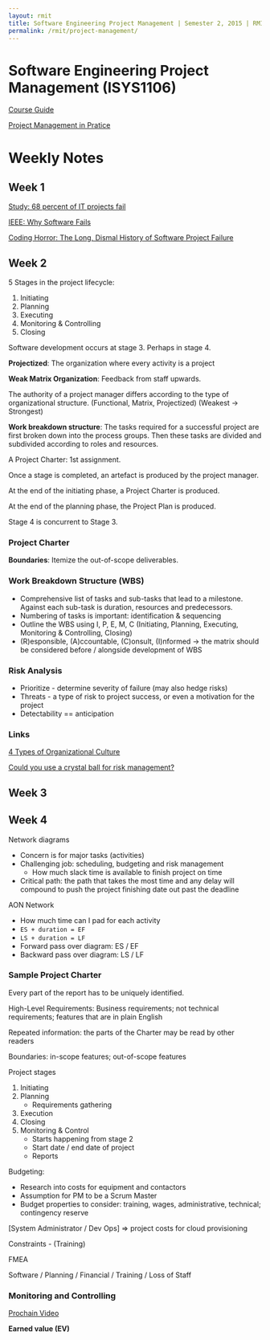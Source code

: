 ```yaml
---
layout: rmit
title: Software Engineering Project Management | Semester 2, 2015 | RMIT
permalink: /rmit/project-management/
---
```


# Software Engineering Project Management (ISYS1106)

[Course Guide](http://www1.rmit.edu.au/courses/isys11061550)

[Project Management in Pratice](./books/pm-practice/)

# Weekly Notes

## Week 1

[Study: 68 percent of IT projects fail](http://www.zdnet.com/article/study-68-percent-of-it-projects-fail/)

[IEEE: Why Software Fails](http://spectrum.ieee.org/computing/software/why-software-fails)

[Coding Horror: The Long, Dismal History of Software Project Failure](http://blog.codinghorror.com/the-long-dismal-history-of-software-project-failure/)

## Week 2

5 Stages in the project lifecycle:

1. Initiating
2. Planning
3. Executing
4. Monitoring & Controlling
5. Closing

Software development occurs at stage 3. Perhaps in stage 4.

__Projectized__: The organization where every activity is a project

__Weak Matrix Organization__: Feedback from staff upwards.

The authority of a project manager differs according to the type of organizational structure. (Functional, Matrix, Projectized) (Weakest -> Strongest)

__Work breakdown structure__: The tasks required for a successful project are first broken down into the process groups. Then these tasks are divided and subdivided according to roles and resources.

A Project Charter: 1st assignment.

Once a stage is completed, an artefact is produced by the project manager.

At the end of the initiating phase, a Project Charter is produced.

At the end of the planning phase, the Project Plan is produced.

Stage 4 is concurrent to Stage 3.

### Project Charter

__Boundaries__: Itemize the out-of-scope deliverables.

### Work Breakdown Structure (WBS)

* Comprehensive list of tasks and sub-tasks that lead to a milestone. Against each sub-task is duration, resources and predecessors.
* Numbering of tasks is important: identification & sequencing
* Outline the WBS using I, P, E, M, C (Initiating, Planning, Executing, Monitoring & Controlling, Closing)
* (R)esponsible, (A)ccountable, (C)onsult, (I)nformed -> the matrix should be considered before / alongside development of WBS

### Risk Analysis

* Prioritize - determine severity of failure (may also hedge risks)
* Threats - a type of risk to project success, or even a motivation for the project
* Detectability == anticipation


### Links

[4 Types of Organizational Culture](http://artsfwd.org/4-types-org-culture/)

[Could you use a crystal ball for risk management?](https://www.youtube.com/watch?v=lrCOIRGpeeM)

## Week 3

## Week 4

Network diagrams

* Concern is for major tasks (activities)
* Challenging job: scheduling, budgeting and risk management
    - How much slack time is available to finish project on time
* Critical path: the path that takes the most time and any delay will compound to push the project finishing date out past the deadline

AON Network

* How much time can I pad for each activity
* `ES + duration = EF`
* `LS + duration = LF`
* Forward pass over diagram: ES / EF
* Backward pass over diagram: LS / LF

### Sample Project Charter

Every part of the report has to be uniquely identified.

High-Level Requirements: Business requirements; not technical requirements; features that are in plain English

Repeated information: the parts of the Charter may be read by other readers

Boundaries: in-scope features; out-of-scope features

Project stages

1. Initiating
2. Planning
    * Requirements gathering
3. Execution
4. Closing
5. Monitoring & Control
    * Starts happening from stage 2
    * Start date / end date of project 
    * Reports

Budgeting:
* Research into costs for equipment and contactors
* Assumption for PM to be a Scrum Master
* Budget properties to consider: training, wages, administrative, technical; contingency reserve

[System Administrator / Dev Ops] => project costs for cloud provisioning

Constraints - (Training)

FMEA

Software / Planning / Financial / Training / Loss of Staff

### Monitoring and Controlling

[Prochain Video](www.prochain.com)

__Earned value (EV)__

